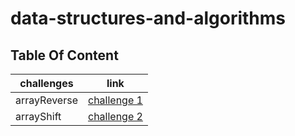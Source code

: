 # data-structures-and-algorithms

## Table Of Content
challenges | link
----|-----
arrayReverse | [challenge 1](./challenges/arrayReverse)
arrayShift | [challenge 2](./challenges/arrayShift)

